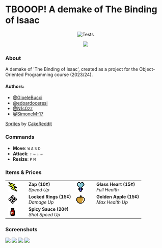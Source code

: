 # TBOOOP! A demake of The Binding of Isaac

<p align="center">
  <img src="https://github.com/GioeleBucci/TBOOOP/actions/workflows/test-runner.yml/badge.svg" alt="Tests">
</p>

<p align="center">
  <img src="https://imgur.com/u0BDjx7.png">
</p>

### About
A demake of 'The Binding of Isaac', created as a project for the Object-Oriented Programming course (2023/24).
#### Authors:
- [@GioeleBucci](https://github.com/GioeleBucci)
- [@edoardoceresi](https://github.com/edoardoceresi)
- [@N1c0zz](https://github.com/N1c0zz)
- [@SimoneM-17](https://github.com/SimoneM-17)

[Sprites](https://www.reddit.com/r/themoddingofisaac/comments/77cvk5/free_assets_roomsbossesmusic_and_more/) by [CakeReddit](https://www.reddit.com/user/CakeReddit/)

### Commands
- **Move**: `W` `A` `S` `D`
- **Attack**: `↑` `←` `↓` `→`
- **Resize**: `P` `M`

### Items & Prices

<div>
    <table>
        <tr>
            <td>
                <img src="src/main/resources/pickupables/items/zap.png" alt="Zap" style="float: left; margin-right: 20px;">
            </td>
            <td>
                <b>Zap (10¢)</b><br>
                <i>Speed Up</i>
            </td>
            <td>
                <img src="src/main/resources/pickupables/items/glassHeart.png" alt="Glass Heart" style="float: left; margin-right: 20px;">
            </td>
            <td>
                <b>Glass Heart (15¢)</b><br>
                <i>Full Health</i>
            </td>
        </tr>
        <tr>
            <td>
                <img src="src/main/resources/pickupables/items/LockedRings.png" alt="Locked Rings" style="float: left; margin-right: 20px;">
            </td>
            <td>
                <b>Locked Rings (15¢)</b><br>
                <i>Damage Up</i>
            </td>
            <td>
                <img src="src/main/resources/pickupables/items/forbiddenfruit.png" alt="Forbidden Fruit" style="float: left; margin-right: 20px;">
            </td>
            <td>
                <b>Golden Apple (15¢)</b><br>
                <i>Max Health Up</i>
            </td>
        </tr>
        <tr>
            <td>
                <img src="src/main/resources/pickupables/items/spicysauce.png" alt="Spicy Sauce" style="float: left; margin-right: 20px;">
            </td>
            <td>
                <b>Spicy Sauce (20¢)</b><br>
                <i>Shot Speed Up</i>
            </td>
            <td></td>
            <td></td>
        </tr>
    </table>
</div>

### Screenshots
<img src="https://imgur.com/fQvhMPp.png" width="500"/>
<img src="https://imgur.com/gEFPmKP.png" width="500"/>
<img src="https://imgur.com/IkmVkhi.png" width="500"/>
<img src="https://imgur.com/1YM7i3R.png" width="500"/>
